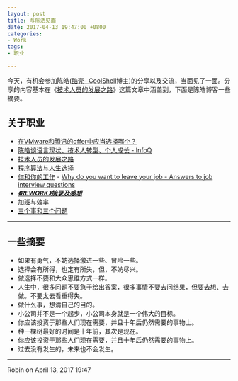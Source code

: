 ```yaml
---
layout: post
title: 与陈浩见面
date: 2017-04-13 19:47:00 +0800
categories:
- Work
tags:
- 职业

---
```


今天，有机会参加陈皓([酷壳- CoolShell](http://coolshell.cn/)博主)的分享以及交流，当面见了一面。分享的内容基本在《[技术人员的发展之路](http://coolshell.cn/articles/17583.html)》这篇文章中涵盖到，下面是陈皓博客一些摘要。


## 关于职业

- [在VMware和腾讯的offer中应当选择哪个？](https://www.zhihu.com/question/55397210/answer/144568646)
- [陈皓谈语言现状、技术人转型、个人成长 - InfoQ](http://www.infoq.com/cn/interviews/chen-hao-talk-language-situation-technicians-transformation--personal-growth)
- [技术人员的发展之路](http://coolshell.cn/articles/17583.html)
- [程序算法与人生选择](http://coolshell.cn/articles/8790.html)
- [你和你的工作](http://coolshell.cn/articles/3231.html) - [Why do you want to leave your job - Answers to job interview questions](https://www.youtube.com/watch?v=uDWBH2pku1A)
- [***《REWORK》摘录及感想***](http://coolshell.cn/articles/9156.html)
- [加班与效率](http://coolshell.cn/articles/10217.html)
- [三个事和三个问题](http://coolshell.cn/articles/6142.html)


----

## 一些摘要

- 如果有勇气，不妨选择激进一些、冒险一些。
- 选择会有所得，也定有所失，但，不妨尽兴。
- 做选择不要和大众思维方式一样。
- 人生中，很多问题不要急于给出答案，很多事情不要去问结果，但要去想、去做。不要太去看重得失。
- 做什么事，想清自己的目的。
- 小公司并不是一个起步，小公司本身就是一个伟大的目标。
- 你应该投资于那些人们现在需要，并且十年后仍然需要的事物上。
- 种一棵树最好的时间是十年前，其次是现在。
- 你应该投资于那些人们现在需要，并且十年后仍然需要的事物上。
- 过去没有发生的，未来也不会发生。

----

Robin on April 13, 2017 19:47

